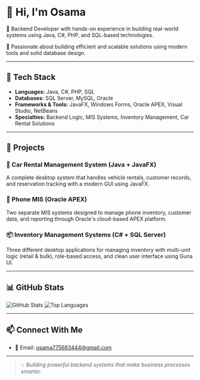 # 👋 Hi, I'm Osama

🎯 Backend Developer with hands-on experience in building real-world systems using Java, C#, PHP, and SQL-based technologies.

🧠 Passionate about building efficient and scalable solutions using modern tools and solid database design.

---

## 🔧 Tech Stack

- **Languages:** Java, C#, PHP, SQL
- **Databases:** SQL Server, MySQL, Oracle
- **Frameworks & Tools:** JavaFX, Windows Forms, Oracle APEX, Visual Studio, NetBeans
- **Specialties:** Backend Logic, MIS Systems, Inventory Management, Car Rental Solutions

---

## 🚀 Projects

### 🚗 Car Rental Management System (Java + JavaFX)
A complete desktop system that handles vehicle rentals, customer records, and reservation tracking with a modern GUI using JavaFX.

### 📱 Phone MIS (Oracle APEX)
Two separate MIS systems designed to manage phone inventory, customer data, and reporting through Oracle's cloud-based APEX platform.

### 📦 Inventory Management Systems (C# + SQL Server)
Three different desktop applications for managing inventory with multi-unit logic (retail & bulk), role-based access, and clean user interface using Guna UI.

---

## 📊 GitHub Stats

![GitHub Stats](https://github-readme-stats.vercel.app/api?username=osama-dev&show_icons=true&theme=merko)
![Top Languages](https://github-readme-stats.vercel.app/api/top-langs/?username=osama-dev&layout=compact&theme=merko)

---

## 📫 Connect With Me

- 📧 Email: osama775663444@gmail.com  

---

> 💡 *Building powerful backend systems that make business processes smarter.*
